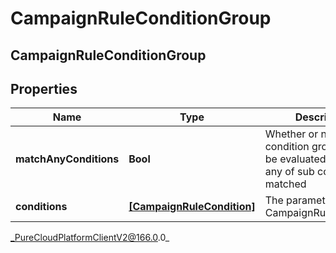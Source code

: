 # CampaignRuleConditionGroup

## CampaignRuleConditionGroup

## Properties

|Name | Type | Description | Notes|
|------------ | ------------- | ------------- | -------------|
| **matchAnyConditions** | **Bool** | Whether or not this condition group should be evaluated as true if any of sub conditions is matched | |
| **conditions** | [**[CampaignRuleCondition]**]([CampaignRuleCondition]) | The parameters for the CampaignRuleCondition. | |



_PureCloudPlatformClientV2@166.0.0_
